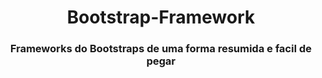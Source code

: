 <h1 align="center">Bootstrap-Framework</h1>
<h3 align="center">Frameworks do Bootstraps de uma forma resumida e facil de pegar</h3>
